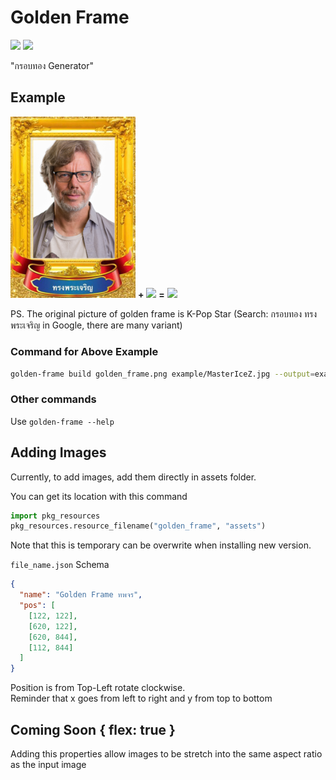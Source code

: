# Golden Frame

[![](https://img.shields.io/pypi/v/golden-frame)](https://pypi.org/project/golden-frame)
[![](https://img.shields.io/pypi/dm/golden-frame)](https://pypi.org/project/golden-frame)

"กรอบทอง Generator"

## Example

<img src="https://github.com/Leomotors/golden-frame/raw/main/golden_frame/assets/golden_frame.png" width=200 /> **+**
<img src="https://github.com/Leomotors/golden-frame/raw/main/example/MasterIceZ.jpg" width = 200 /> **=**
<img src="https://github.com/Leomotors/golden-frame/raw/main/example/New-MasterIceZ.png" width=200 />

PS. The original picture of golden frame is K-Pop Star (Search: กรอบทอง ทรงพระเจริญ in Google, there are many variant)

### Command for Above Example

```bash
golden-frame build golden_frame.png example/MasterIceZ.jpg --output=example/New-MasterIceZ.png
```

### Other commands

Use `golden-frame --help`

## Adding Images

Currently, to add images, add them directly in assets folder.

You can get its location with this command

```python
import pkg_resources
pkg_resources.resource_filename("golden_frame", "assets")
```

Note that this is temporary can be overwrite when installing new version.

`file_name.json` Schema

```json
{
  "name": "Golden Frame ทพจร",
  "pos": [
    [122, 122],
    [620, 122],
    [620, 844],
    [112, 844]
  ]
}
```

Position is from Top-Left rotate clockwise.  
Reminder that x goes from left to right and y from top to bottom

## Coming Soon { flex: true }

Adding this properties allow images to be stretch into the same aspect ratio as the input image
